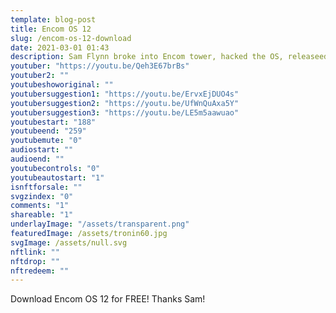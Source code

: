 ```yaml
---
template: blog-post
title: Encom OS 12
slug: /encom-os-12-download
date: 2021-03-01 01:43
description: Sam Flynn broke into Encom tower, hacked the OS, releaseed it to the world for free, and then dove off the top of the building. The least you could do is download it!
youtuber: "https://youtu.be/Qeh3E67brBs"
youtuber2: ""
youtubeshoworiginal: ""
youtubersuggestion1: "https://youtu.be/ErvxEjDUO4s"
youtubersuggestion2: "https://youtu.be/UfWnQuAxa5Y"
youtubersuggestion3: "https://youtu.be/LE5m5aawuao"
youtubestart: "188"
youtubeend: "259"
youtubemute: "0"
audiostart: ""
audioend: ""
youtubecontrols: "0"
youtubeautostart: "1"
isnftforsale: ""
svgzindex: "0"
comments: "1"
shareable: "1"
underlayImage: "/assets/transparent.png"
featuredImage: /assets/tronin60.jpg
svgImage: /assets/null.svg
nftlink: ""
nftdrop: ""
nftredeem: ""
---
```

Download Encom OS 12 for FREE! Thanks Sam!







 

 

<!-- XjuLZwlDxh8 -->
